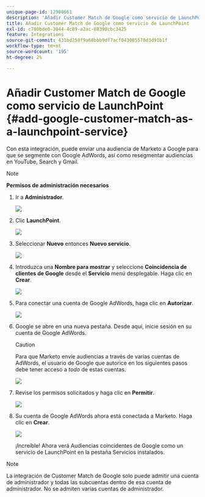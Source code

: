 ```yaml
---
unique-page-id: 12980661
description: 'Añadir Customer Match de Google como servicio de LaunchPoint: Documentos de Marketo: documentación del producto'
title: Añadir Customer Match de Google como servicio de LaunchPoint
exl-id: c780bde0-3044-4c89-a2ac-88398cbc3425
feature: Integrations
source-git-commit: 431bd258f9a68bbb9df7acf043085578d3d91b1f
workflow-type: tm+mt
source-wordcount: '195'
ht-degree: 2%

---
```


# Añadir Customer Match de Google como servicio de LaunchPoint {#add-google-customer-match-as-a-launchpoint-service}

Con esta integración, puede enviar una audiencia de Marketo a Google para que se segmente con Google AdWords, así como resegmentar audiencias en YouTube, Search y Gmail.

>[!NOTE]
>
>**Permisos de administración necesarios**

1. Ir a **Administrador**.

   ![](assets/admin.png)

1. Clic **LaunchPoint**.

   ![](assets/image2014-12-5-14-3a35-3a27.png)

1. Seleccionar **Nuevo** entonces **Nuevo servicio**.

   ![](assets/image2014-12-5-14-3a37-3a33.png)

1. Introduzca una **Nombre para mostrar** y seleccione **Coincidencia de clientes de Google** desde el **Servicio** menú desplegable. Haga clic en **Crear**.

   ![](assets/chooseservice.png)

1. Para conectar una cuenta de Google AdWords, haga clic en **Autorizar**.

   ![](assets/authorizeaccount-1.png)

1. Google se abre en una nueva pestaña. Desde aquí, inicie sesión en su cuenta de Google AdWords.

   >[!CAUTION]
   >
   >Para que Marketo envíe audiencias a través de varias cuentas de AdWords, el usuario de Google que autorice en los siguientes pasos debe tener acceso a _todo_ de estas cuentas.

   ![](assets/chooseaccount.png)

1. Revise los permisos solicitados y haga clic en **Permitir**.

   ![](assets/reviewpermissions.png)

1. Su cuenta de Google AdWords ahora está conectada a Marketo. Haga clic en **Crear**.

   ![](assets/authorizesuccess.png)

   ¡Increíble! Ahora verá Audiencias coincidentes de Google como un servicio de LaunchPoint en la pestaña Servicios instalados.

>[!NOTE]
>
>La integración de Customer Match de Google solo puede admitir una cuenta de administrador y todas las subcuentas dentro de esa cuenta de administrador. No se admiten varias cuentas de administrador.
